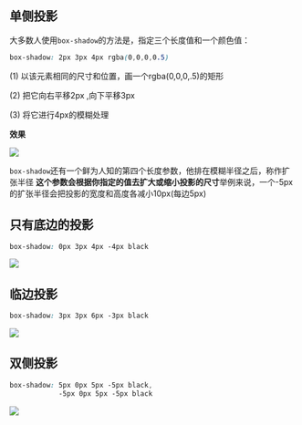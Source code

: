 ## 单侧投影
大多数人使用`box-shadow`的方法是，指定三个长度值和一个颜色值：

```css
box-shadow: 2px 3px 4px rgba(0,0,0,0.5)
```

(1) 以该元素相同的尺寸和位置，画一个rgba(0,0,0,.5)的矩形

(2) 把它向右平移2px ,向下平移3px

(3) 将它进行4px的模糊处理

**效果**

![](http://7xoboh.com1.z0.glb.clouddn.com/5.png)

`box-shadow`还有一个鲜为人知的第四个长度参数，他排在模糊半径之后，称作扩张半径 **这个参数会根据你指定的值去扩大或缩小投影的尺寸**举例来说，一个-5px的扩张半径会把投影的宽度和高度各减小10px(每边5px)

## 只有底边的投影
```css
box-shadow: 0px 3px 4px -4px black
```
![](http://7xoboh.com1.z0.glb.clouddn.com/4.png)

## 临边投影
```css
box-shadow: 3px 3px 6px -3px black
```
![](http://7xoboh.com1.z0.glb.clouddn.com/5.png)

## 双侧投影
```css
box-shadow: 5px 0px 5px -5px black,
            -5px 0px 5px -5px black
```
![](http://7xoboh.com1.z0.glb.clouddn.com/6.png)
